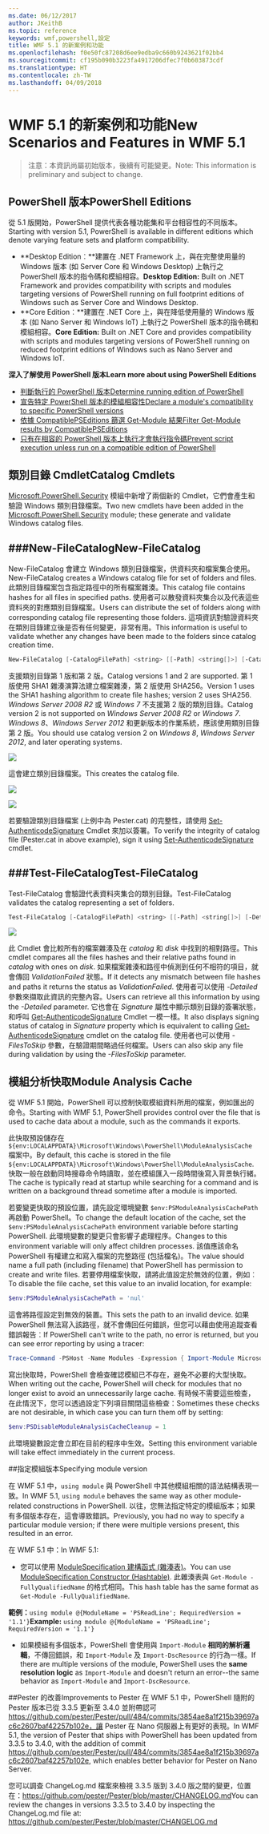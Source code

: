 ```yaml
---
ms.date: 06/12/2017
author: JKeithB
ms.topic: reference
keywords: wmf,powershell,設定
title: WMF 5.1 的新案例和功能
ms.openlocfilehash: f0e50fc87208d6ee9edba9c660b9243621f02bb4
ms.sourcegitcommit: cf195b090b3223fa4917206dfec7f0b603873cdf
ms.translationtype: HT
ms.contentlocale: zh-TW
ms.lasthandoff: 04/09/2018
---
```

# <a name="new-scenarios-and-features-in-wmf-51"></a><span data-ttu-id="e83c3-103">WMF 5.1 的新案例和功能</span><span class="sxs-lookup"><span data-stu-id="e83c3-103">New Scenarios and Features in WMF 5.1</span></span> #

> <span data-ttu-id="e83c3-104">注意：本資訊尚屬初始版本，後續有可能變更。</span><span class="sxs-lookup"><span data-stu-id="e83c3-104">Note: This information is preliminary and subject to change.</span></span>

## <a name="powershell-editions"></a><span data-ttu-id="e83c3-105">PowerShell 版本</span><span class="sxs-lookup"><span data-stu-id="e83c3-105">PowerShell Editions</span></span> ##
<span data-ttu-id="e83c3-106">從 5.1 版開始，PowerShell 提供代表各種功能集和平台相容性的不同版本。</span><span class="sxs-lookup"><span data-stu-id="e83c3-106">Starting with version 5.1, PowerShell is available in different editions which denote varying feature sets and platform compatibility.</span></span>

- <span data-ttu-id="e83c3-107">**Desktop Edition︰**建置在 .NET Framework 上，與在完整使用量的 Windows 版本 (如 Server Core 和 Windows Desktop) 上執行之 PowerShell 版本的指令碼和模組相容。</span><span class="sxs-lookup"><span data-stu-id="e83c3-107">**Desktop Edition:** Built on .NET Framework and provides compatibility with scripts and modules targeting versions of PowerShell running on full footprint editions of Windows such as Server Core and Windows Desktop.</span></span>
- <span data-ttu-id="e83c3-108">**Core Edition︰**建置在 .NET Core 上，與在降低使用量的 Windows 版本 (如 Nano Server 和 Windows IoT) 上執行之 PowerShell 版本的指令碼和模組相容。</span><span class="sxs-lookup"><span data-stu-id="e83c3-108">**Core Edition:** Built on .NET Core and provides compatibility with scripts and modules targeting versions of PowerShell running on reduced footprint editions of Windows such as Nano Server and Windows IoT.</span></span>

<span data-ttu-id="e83c3-109">**深入了解使用 PowerShell 版本**</span><span class="sxs-lookup"><span data-stu-id="e83c3-109">**Learn more about using PowerShell Editions**</span></span>
- [<span data-ttu-id="e83c3-110">判斷執行的 PowerShell 版本</span><span class="sxs-lookup"><span data-stu-id="e83c3-110">Determine running edition of PowerShell</span></span>]()
- [<span data-ttu-id="e83c3-111">宣告特定 PowerShell 版本的模組相容性</span><span class="sxs-lookup"><span data-stu-id="e83c3-111">Declare a module's compatibility to specific PowerShell versions</span></span>]()
- [<span data-ttu-id="e83c3-112">依據 CompatiblePSEditions 篩選 Get-Module 結果</span><span class="sxs-lookup"><span data-stu-id="e83c3-112">Filter Get-Module results by CompatiblePSEditions</span></span>]()
- [<span data-ttu-id="e83c3-113">只有在相容的 PowerShell 版本上執行才會執行指令碼</span><span class="sxs-lookup"><span data-stu-id="e83c3-113">Prevent script execution unless run on a compatible edition of PowerShell</span></span>]()

## <a name="catalog-cmdlets"></a><span data-ttu-id="e83c3-114">類別目錄 Cmdlet</span><span class="sxs-lookup"><span data-stu-id="e83c3-114">Catalog Cmdlets</span></span>

<span data-ttu-id="e83c3-115">[Microsoft.PowerShell.Security](https://technet.microsoft.com/library/hh847877.aspx) 模組中新增了兩個新的 Cmdlet，它們會產生和驗證 Windows 類別目錄檔案。</span><span class="sxs-lookup"><span data-stu-id="e83c3-115">Two new cmdlets have been added in the [Microsoft.PowerShell.Security](https://technet.microsoft.com/library/hh847877.aspx) module; these generate and validate Windows catalog files.</span></span>

###<a name="new-filecatalog"></a><span data-ttu-id="e83c3-116">New-FileCatalog</span><span class="sxs-lookup"><span data-stu-id="e83c3-116">New-FileCatalog</span></span>
--------------------------------

<span data-ttu-id="e83c3-117">New-FileCatalog 會建立 Windows 類別目錄檔案，供資料夾和檔案集合使用。</span><span class="sxs-lookup"><span data-stu-id="e83c3-117">New-FileCatalog creates a Windows catalog file for set of folders and files.</span></span>
<span data-ttu-id="e83c3-118">此類別目錄檔案包含指定路徑中的所有檔案雜湊。</span><span class="sxs-lookup"><span data-stu-id="e83c3-118">This catalog file contains hashes for all files in specified paths.</span></span>
<span data-ttu-id="e83c3-119">使用者可以散發資料夾集合以及代表這些資料夾的對應類別目錄檔案。</span><span class="sxs-lookup"><span data-stu-id="e83c3-119">Users can distribute the set of folders along with corresponding catalog file representing those folders.</span></span>
<span data-ttu-id="e83c3-120">這項資訊對驗證資料夾在類別目錄建立後是否有任何變更，非常有用。</span><span class="sxs-lookup"><span data-stu-id="e83c3-120">This information is useful to validate whether any changes have been made to the folders since catalog creation time.</span></span>

```powershell
New-FileCatalog [-CatalogFilePath] <string> [[-Path] <string[]>] [-CatalogVersion <int>] [-WhatIf] [-Confirm] [<CommonParameters>]
```
<span data-ttu-id="e83c3-121">支援類別目錄第 1 版和第 2 版。</span><span class="sxs-lookup"><span data-stu-id="e83c3-121">Catalog versions 1 and 2 are supported.</span></span>
<span data-ttu-id="e83c3-122">第 1 版使用 SHA1 雜湊演算法建立檔案雜湊，第 2 版使用 SHA256。</span><span class="sxs-lookup"><span data-stu-id="e83c3-122">Version 1 uses the SHA1 hashing algorithm to create file hashes; version 2 uses SHA256.</span></span>
<span data-ttu-id="e83c3-123">*Windows Server 2008 R2* 或 *Windows 7* 不支援第 2 版的類別目錄。</span><span class="sxs-lookup"><span data-stu-id="e83c3-123">Catalog version 2 is not supported on *Windows Server 2008 R2* or *Windows 7*.</span></span>
<span data-ttu-id="e83c3-124">*Windows 8*、*Windows Server 2012* 和更新版本的作業系統，應該使用類別目錄第 2 版。</span><span class="sxs-lookup"><span data-stu-id="e83c3-124">You should use catalog version 2 on *Windows 8*, *Windows Server 2012*, and later operating systems.</span></span>

![](../images/NewFileCatalog.jpg)

<span data-ttu-id="e83c3-125">這會建立類別目錄檔案。</span><span class="sxs-lookup"><span data-stu-id="e83c3-125">This creates the catalog file.</span></span>

![](../images/CatalogFile1.jpg)

![](../images/CatalogFile2.jpg)

<span data-ttu-id="e83c3-126">若要驗證類別目錄檔案 (上例中為 Pester.cat) 的完整性，請使用 [Set-AuthenticodeSignature](https://technet.microsoft.com/library/hh849819.aspx) Cmdlet 來加以簽署。</span><span class="sxs-lookup"><span data-stu-id="e83c3-126">To verify the integrity of catalog file (Pester.cat in above example), sign it using [Set-AuthenticodeSignature](https://technet.microsoft.com/library/hh849819.aspx) cmdlet.</span></span>


###<a name="test-filecatalog"></a><span data-ttu-id="e83c3-127">Test-FileCatalog</span><span class="sxs-lookup"><span data-stu-id="e83c3-127">Test-FileCatalog</span></span>
--------------------------------

<span data-ttu-id="e83c3-128">Test-FileCatalog 會驗證代表資料夾集合的類別目錄。</span><span class="sxs-lookup"><span data-stu-id="e83c3-128">Test-FileCatalog validates the catalog representing a set of folders.</span></span>

```powershell
Test-FileCatalog [-CatalogFilePath] <string> [[-Path] <string[]>] [-Detailed] [-FilesToSkip <string[]>] [-WhatIf] [-Confirm] [<CommonParameters>]
```

![](../images/TestFileCatalog.jpg)

<span data-ttu-id="e83c3-129">此 Cmdlet 會比較所有的檔案雜湊及在 *catalog* 和 *disk* 中找到的相對路徑。</span><span class="sxs-lookup"><span data-stu-id="e83c3-129">This cmdlet compares all the files hashes and their relative paths found in *catalog* with ones on *disk*.</span></span>
<span data-ttu-id="e83c3-130">如果檔案雜湊和路徑中偵測到任何不相符的項目，就會傳回 *ValidationFailed* 狀態。</span><span class="sxs-lookup"><span data-stu-id="e83c3-130">If it detects any mismatch between file hashes and paths it returns the status as *ValidationFailed*.</span></span>
<span data-ttu-id="e83c3-131">使用者可以使用 *-Detailed* 參數來擷取此資訊的完整內容。</span><span class="sxs-lookup"><span data-stu-id="e83c3-131">Users can retrieve all this information by using the *-Detailed* parameter.</span></span>
<span data-ttu-id="e83c3-132">它也會在 *Signature* 屬性中顯示類別目錄的簽署狀態，和呼叫 [Get-AuthenticodeSignature](https://technet.microsoft.com/library/hh849805.aspx) Cmdlet 一模一樣。</span><span class="sxs-lookup"><span data-stu-id="e83c3-132">It also displays signing status of catalog in *Signature* property which is equivalent to calling [Get-AuthenticodeSignature](https://technet.microsoft.com/library/hh849805.aspx) cmdlet on the catalog file.</span></span>
<span data-ttu-id="e83c3-133">使用者也可以使用 *-FilesToSkip* 參數，在驗證期間略過任何檔案。</span><span class="sxs-lookup"><span data-stu-id="e83c3-133">Users can also skip any file during validation by using the *-FilesToSkip* parameter.</span></span>


## <a name="module-analysis-cache"></a><span data-ttu-id="e83c3-134">模組分析快取</span><span class="sxs-lookup"><span data-stu-id="e83c3-134">Module Analysis Cache</span></span> ##
<span data-ttu-id="e83c3-135">從 WMF 5.1 開始，PowerShell 可以控制快取模組資料所用的檔案，例如匯出的命令。</span><span class="sxs-lookup"><span data-stu-id="e83c3-135">Starting with WMF 5.1, PowerShell provides control over the file that is used to cache data about a module, such as the commands it exports.</span></span>

<span data-ttu-id="e83c3-136">此快取預設儲存在 `${env:LOCALAPPDATA}\Microsoft\Windows\PowerShell\ModuleAnalysisCache` 檔案中。</span><span class="sxs-lookup"><span data-stu-id="e83c3-136">By default, this cache is stored in the file `${env:LOCALAPPDATA}\Microsoft\Windows\PowerShell\ModuleAnalysisCache`.</span></span>
<span data-ttu-id="e83c3-137">快取一般在啟動同時搜尋命令時讀取，並在模組匯入一段時間後寫入背景執行緒。</span><span class="sxs-lookup"><span data-stu-id="e83c3-137">The cache is typically read at startup while searching for a command and is written on a background thread sometime after a module is imported.</span></span>

<span data-ttu-id="e83c3-138">若要變更快取的預設位置，請先設定環境變數 `$env:PSModuleAnalysisCachePath` 再啟動 PowerShell。</span><span class="sxs-lookup"><span data-stu-id="e83c3-138">To change the default location of the cache, set the `$env:PSModuleAnalysisCachePath` environment variable before starting PowerShell.</span></span>
<span data-ttu-id="e83c3-139">此環境變數的變更只會影響子處理程序。</span><span class="sxs-lookup"><span data-stu-id="e83c3-139">Changes to this environment variable will only affect children processes.</span></span>
<span data-ttu-id="e83c3-140">該值應該命名 PowerShell 有權建立和寫入檔案的完整路徑 (包括檔名)。</span><span class="sxs-lookup"><span data-stu-id="e83c3-140">The value should name a full path (including filename) that PowerShell has permission to create and write files.</span></span>
<span data-ttu-id="e83c3-141">若要停用檔案快取，請將此值設定於無效的位置，例如︰</span><span class="sxs-lookup"><span data-stu-id="e83c3-141">To disable the file cache, set this value to an invalid location, for example:</span></span>

```powershell
$env:PSModuleAnalysisCachePath = 'nul'
```

<span data-ttu-id="e83c3-142">這會將路徑設定到無效的裝置。</span><span class="sxs-lookup"><span data-stu-id="e83c3-142">This sets the path to an invalid device.</span></span>
<span data-ttu-id="e83c3-143">如果 PowerShell 無法寫入該路徑，就不會傳回任何錯誤，但您可以藉由使用追蹤查看錯誤報告︰</span><span class="sxs-lookup"><span data-stu-id="e83c3-143">If PowerShell can't write to the path, no error is returned, but you can see error reporting by using a tracer:</span></span>

```powershell
Trace-Command -PSHost -Name Modules -Expression { Import-Module Microsoft.PowerShell.Management -Force }
```

<span data-ttu-id="e83c3-144">寫出快取時，PowerShell 會檢查確認模組已不存在，避免不必要的大型快取。</span><span class="sxs-lookup"><span data-stu-id="e83c3-144">When writing out the cache, PowerShell will check for modules that no longer exist to avoid an unnecessarily large cache.</span></span>
<span data-ttu-id="e83c3-145">有時候不需要這些檢查，在此情況下，您可以透過設定下列項目關閉這些檢查：</span><span class="sxs-lookup"><span data-stu-id="e83c3-145">Sometimes these checks are not desirable, in which case you can turn them off by setting:</span></span>

```powershell
$env:PSDisableModuleAnalysisCacheCleanup = 1
```

<span data-ttu-id="e83c3-146">此環境變數設定會立即在目前的程序中生效。</span><span class="sxs-lookup"><span data-stu-id="e83c3-146">Setting this environment variable will take effect immediately in the current process.</span></span>

##<a name="specifying-module-version"></a><span data-ttu-id="e83c3-147">指定模組版本</span><span class="sxs-lookup"><span data-stu-id="e83c3-147">Specifying module version</span></span>

<span data-ttu-id="e83c3-148">在 WMF 5.1 中，`using module` 與 PowerShell 中其他模組相關的語法結構表現一致。</span><span class="sxs-lookup"><span data-stu-id="e83c3-148">In WMF 5.1, `using module` behaves the same way as other module-related constructions in PowerShell.</span></span>
<span data-ttu-id="e83c3-149">以往，您無法指定特定的模組版本；如果有多個版本存在，這會導致錯誤。</span><span class="sxs-lookup"><span data-stu-id="e83c3-149">Previously, you had no way to specify a particular module version; if there were multiple versions present, this resulted in an error.</span></span>


<span data-ttu-id="e83c3-150">在 WMF 5.1 中：</span><span class="sxs-lookup"><span data-stu-id="e83c3-150">In WMF 5.1:</span></span>

* <span data-ttu-id="e83c3-151">您可以使用 [ModuleSpecification 建構函式 (雜湊表)](https://msdn.microsoft.com/library/jj136290)。</span><span class="sxs-lookup"><span data-stu-id="e83c3-151">You can use [ModuleSpecification Constructor (Hashtable)](https://msdn.microsoft.com/library/jj136290).</span></span>
<span data-ttu-id="e83c3-152">此雜湊表與 `Get-Module -FullyQualifiedName` 的格式相同。</span><span class="sxs-lookup"><span data-stu-id="e83c3-152">This hash table has the same format as `Get-Module -FullyQualifiedName`.</span></span>

<span data-ttu-id="e83c3-153">**範例：**`using module @{ModuleName = 'PSReadLine'; RequiredVersion = '1.1'}`</span><span class="sxs-lookup"><span data-stu-id="e83c3-153">**Example:** `using module @{ModuleName = 'PSReadLine'; RequiredVersion = '1.1'}`</span></span>

* <span data-ttu-id="e83c3-154">如果模組有多個版本，PowerShell 會使用與 `Import-Module` **相同的解析邏輯**，不傳回錯誤，和 `Import-Module` 及 `Import-DscResource` 的行為一樣。</span><span class="sxs-lookup"><span data-stu-id="e83c3-154">If there are multiple versions of the module, PowerShell uses the **same resolution logic** as `Import-Module` and doesn't return an error--the same behavior as `Import-Module` and `Import-DscResource`.</span></span>


##<a name="improvements-to-pester"></a><span data-ttu-id="e83c3-155">Pester 的改善</span><span class="sxs-lookup"><span data-stu-id="e83c3-155">Improvements to Pester</span></span>
<span data-ttu-id="e83c3-156">在 WMF 5.1 中，PowerShell 隨附的 Pester 版本已從 3.3.5 更新至 3.4.0 並附帶認可 https://github.com/pester/Pester/pull/484/commits/3854ae8a1f215b39697ac6c2607baf42257b102e，讓 Pester 在 Nano 伺服器上有更好的表現。</span><span class="sxs-lookup"><span data-stu-id="e83c3-156">In WMF 5.1, the version of Pester that ships with PowerShell has been updated from 3.3.5 to 3.4.0, with the addition of commit https://github.com/pester/Pester/pull/484/commits/3854ae8a1f215b39697ac6c2607baf42257b102e, which enables better behavior for Pester on Nano Server.</span></span>

<span data-ttu-id="e83c3-157">您可以調查 ChangeLog.md 檔案來檢視 3.3.5 版到 3.4.0 版之間的變更，位置在：https://github.com/pester/Pester/blob/master/CHANGELOG.md</span><span class="sxs-lookup"><span data-stu-id="e83c3-157">You can review the changes in versions 3.3.5 to 3.4.0 by inspecting the ChangeLog.md file at: https://github.com/pester/Pester/blob/master/CHANGELOG.md</span></span>
